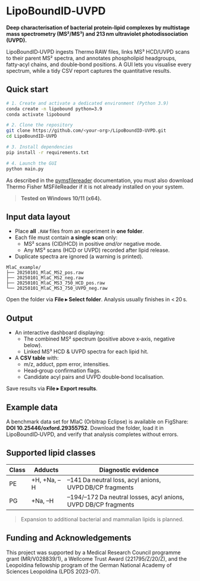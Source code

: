 # LipoBoundID‑UVPD

**Deep characterisation of bacterial protein‑lipid complexes by multistage mass spectrometry (MS²/MS³) and 213 nm ultraviolet photodissociation (UVPD).**

LipoBoundID‑UVPD ingests Thermo RAW files, links MS³ HCD/UVPD scans to their parent MS² spectra, and annotates phospholipid headgroups, fatty‑acyl chains, and double‑bond positions. A GUI lets you visualise every spectrum, while a tidy CSV report captures the quantitative results.

## Quick start

```bash
# 1. Create and activate a dedicated environment (Python 3.9)
conda create -n lipobound python=3.9
conda activate lipobound

# 2. Clone the repository
git clone https://github.com/<your‑org>/LipoBoundID-UVPD.git
cd LipoBoundID-UVPD

# 3. Install dependencies
pip install -r requirements.txt

# 4. Launch the GUI
python main.py
```
As described in the [pymsfilereader](https://github.com/frallain/pymsfilereader) documentation, you must also download Thermo Fisher MSFileReader if it is not already installed on your system.

> **Tested on Windows 10/11 (x64).**

## Input data layout

- Place **all** `.RAW` files from an experiment in **one folder**.
- Each file must contain **a single scan** only:
  - MS² scans (CID/HCD) in positive *and/or* negative mode.
  - Any MS³ scans (HCD or UVPD) recorded after lipid release.
- Duplicate spectra are ignored (a warning is printed).

```
MlaC_example/
├── 20250101_MlaC_MS2_pos.raw
├── 20250101_MlaC_MS2_neg.raw
├── 20250101_MlaC_MS3_750_HCD_pos.raw
└── 20250101_MlaC_MS3_750_UVPD_neg.raw
```

Open the folder via **File ▸ Select folder**. Analysis usually finishes in < 20 s.

## Output
- An interactive dashboard displaying:
  - The combined MS² spectrum (positive above x‑axis, negative below).
  - Linked MS³ HCD & UVPD spectra for each lipid hit.
- A **CSV table** with:
  - m/z, adduct, ppm error, intensities.
  - Head‑group confirmation flags.
  - Candidate acyl pairs and UVPD double‑bond localisation.

Save results via **File ▸ Export results**.

## Example data

A benchmark data set for MlaC (Orbitrap Eclipse) is available on FigShare: **DOI 10.25446/oxford.29355752**. Download the folder, load it in LipoBoundID‑UVPD, and verify that analysis completes without errors.

## Supported lipid classes

| Class | Adducts     | Diagnostic evidence                            |
| ----- | ----------- | ---------------------------------------------- |
| PE    | +H, +Na, –H | –141 Da neutral loss, acyl anions, UVPD DB/CP fragments |
| PG    | +Na, –H | –194/–172 Da neutral losses, acyl anions, UVPD DB/CP fragments       |

> Expansion to additional bacterial and mammalian lipids is planned.

## Funding and Acknowledgements
This project was supported by a Medical Research Council programme grant (MR/V028839/1), a Wellcome Trust Award (221795/Z/20/Z), and the Leopoldina fellowship program of the German National Academy of Sciences Leopoldina (LPDS 2023-07).
